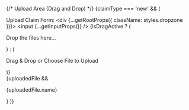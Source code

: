 {/* Upload Area (Drag and Drop) */}
                {claimType === 'new' && (
                    <div className={styles.formGroup}>
                        <label>Upload Claim Form:</label>
                        <div {...getRootProps({ className: styles.dropzone })}>
                            <input {...getInputProps()} />
                            {isDragActive ? (
                                <p>Drop the files here...</p>
                            ) : (
                                <p><FontAwesomeIcon icon={faUpload} /></p>
                                <p>Drag & Drop or Choose File to Upload</p>
                            )}
                        </div>
                        {uploadedFile && <p className={styles.uploadedFileName}>{uploadedFile.name}</p>}
                    </div>
                )}
